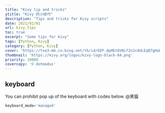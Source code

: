```yaml
---
title: "Kivy tip and tricks"
ytitle: "Kivy 的小技巧"
description: "Tips and tricks for Kivy scripts"
date: 2021/01/01
url: kivy_tips
toc: true
excerpt: "Some tips for kivy"
tags: [Python, Kivy]
category: [Python, Kivy]
cover: 'https://tse3-mm.cn.bing.net/th/id/OIP.dpHEt6VNif2n2c4ULEqQ7gHaDJ'
thumbnail: 'https://kivy.org/logos/kivy-logo-black-64.png'
priority: 10000
covercopy: '© dotmodus'
---
```


## keyboard

You can prohibit pop up of the keyboard with codes below.
@黑猫
```python
keyboard_mode='managed'
```
